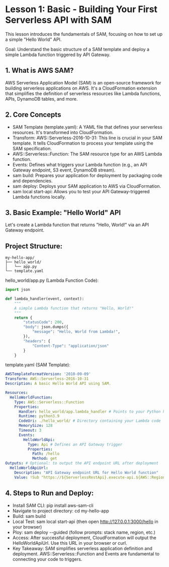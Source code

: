 # Lesson 1: Basic - Building Your First Serverless API with SAM
This lesson introduces the fundamentals of SAM, focusing on how to set up a simple "Hello World" API.

Goal: Understand the basic structure of a SAM template and deploy a simple Lambda function triggered by API Gateway.

## 1. What is AWS SAM?
AWS Serverless Application Model (SAM) is an open-source framework for building serverless applications on AWS. It's a CloudFormation extension that simplifies the definition of serverless resources like Lambda functions, APIs, DynamoDB tables, and more.

## 2. Core Concepts
- SAM Template (template.yaml): A YAML file that defines your serverless resources. It's transformed into CloudFormation.
- Transform: AWS::Serverless-2016-10-31: This line is crucial in your SAM template. It tells CloudFormation to process your template using the SAM specification.
- AWS::Serverless::Function: The SAM resource type for an AWS Lambda function.
- Events: Defines what triggers your Lambda function (e.g., an API Gateway endpoint, S3 event, DynamoDB stream).
- sam build: Prepares your application for deployment by packaging code and dependencies.
- sam deploy: Deploys your SAM application to AWS via CloudFormation.
- sam local start-api: Allows you to test your API Gateway-triggered Lambda functions locally.

## 3. Basic Example: "Hello World" API
Let's create a Lambda function that returns "Hello, World!" via an API Gateway endpoint.

## Project Structure:
```text
my-hello-app/
├── hello_world/
│   └── app.py
└── template.yaml
```

hello_world/app.py (Lambda Function Code):

```python
import json

def lambda_handler(event, context):
    """
    A simple Lambda function that returns "Hello, World!"
    """
    return {
        "statusCode": 200,
        "body": json.dumps({
            "message": "Hello, World from Lambda!",
        }),
        "headers": {
            "Content-Type": "application/json"
        }
    }
```

template.yaml (SAM Template):

```yaml
AWSTemplateFormatVersion: '2010-09-09'
Transform: AWS::Serverless-2016-10-31
Description: A basic Hello World API using SAM.

Resources:
  HelloWorldFunction:
    Type: AWS::Serverless::Function
    Properties:
      Handler: hello_world/app.lambda_handler # Points to your Python handler
      Runtime: python3.9
      CodeUri: ./hello_world/ # Directory containing your Lambda code
      MemorySize: 128
      Timeout: 3
      Events:
        HelloWorldApi:
          Type: Api # Defines an API Gateway trigger
          Properties:
            Path: /hello
            Method: get
Outputs: # Optional: to output the API endpoint URL after deployment
  HelloWorldApiUrl:
    Description: "API Gateway endpoint URL for Hello World function"
    Value: !Sub "https://${ServerlessRestApi}.execute-api.${AWS::Region}.amazonaws.com/Prod/hello"
```

## 4. Steps to Run and Deploy:
- Install SAM CLI: pip install aws-sam-cli
- Navigate to project directory: cd my-hello-app
- Build: sam build
- Local Test: sam local start-api (then open http://127.0.0.1:3000/hello in your browser)
- Ploy: sam deploy --guided (follow prompts: stack name, region, etc.)
- Access: After successful deployment, CloudFormation will output the HelloWorldApiUrl. Use this URL in your browser or curl.
- Key Takeaway: SAM simplifies serverless application definition and deployment. AWS::Serverless::Function and Events are fundamental to connecting your code to triggers.

